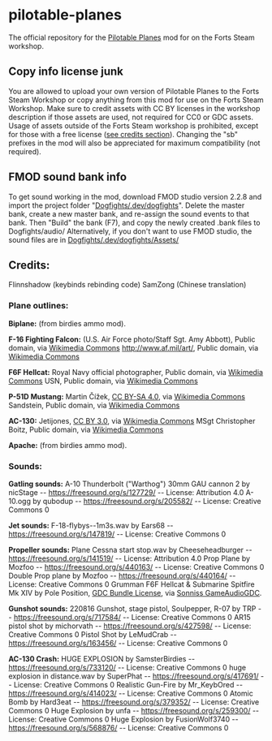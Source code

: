 # pilotable-planes
 The official repository for the [Pilotable Planes](https://steamcommunity.com/sharedfiles/filedetails/?id=3205783103) mod for on the Forts Steam workshop.


## Copy info license junk
You are allowed to upload your own version of Pilotable Planes to the Forts Steam Workshop or copy anything from this mod for use on the Forts Steam Workshop.
Make sure to credit assets with CC BY licenses in the workshop description if those assets are used, not required for CC0 or GDC assets.
Usage of assets outside of the Forts Steam workshop is prohibited, except for those with a free license ([see credits section](https://github.com/SamsterBirdies/pilotable-planes?tab=readme-ov-file#credits)).
Changing the "sb" prefixes in the mod will also be appreciated for maximum compatibility (not required).

## FMOD sound bank info
To get sound working in the mod, download FMOD studio version 2.2.8 and import the project folder "[Dogfights/.dev/dogfights](Dogfights/.dev/dogfights)".
Delete the master bank, create a new master bank, and re-assign the sound events to that bank.
Then "Build" the bank (F7), and copy the newly created .bank files to Dogfights/audio/
Alternatively, if you don't want to use FMOD studio, the sound files are in [Dogfights/.dev/dogfights/Assets/](Dogfights/.dev/dogfights/Assets/)

## Credits:
Flinnshadow (keybinds rebinding code)
SamZong (Chinese translation)
### Plane outlines:
**Biplane:** (from birdies ammo mod).

**F-16 Fighting Falcon:** (U.S. Air Force photo/Staff Sgt. Amy Abbott), Public domain, via [Wikimedia Commons](https://commons.wikimedia.org/wiki/File:Egyptian_Air_Force_F-16_Fighting_Falcon.jpg)
http://www.af.mil/art/, Public domain, via [Wikimedia Commons](https://commons.wikimedia.org/wiki/File:General_Dynamics_F-16_Fighting_Falcon_3-view_line_drawing.svg)

**F6F Hellcat:** Royal Navy official photographer, Public domain, via [Wikimedia Commons](https://commons.wikimedia.org/wiki/File:Hellcats_1840_NAS_in_flight_1944.jpg)
USN, Public domain, via [Wikimedia Commons](https://commons.wikimedia.org/wiki/File:F6F-5N_NAS_Jax_1944-45.jpg)

**P-51D Mustang:** Martin Čížek, [CC BY-SA 4.0](https://creativecommons.org/licenses/by-sa/4.0), via [Wikimedia Commons](https://commons.wikimedia.org/wiki/File:P-51D_Urban_Drew.jpg)
Sandstein, Public domain, via [Wikimedia Commons](https://commons.wikimedia.org/wiki/File:Swiss_Air_Force_P-51_Mustang_side_view.jpg)

**AC-130:** Jetijones, [CC BY 3.0](https://creativecommons.org/licenses/by/3.0), via [Wikimedia Commons](https://commons.wikimedia.org/wiki/File:Lockheed_Martin_AC-130U_Line_Drawing.svg)
MSgt Christopher Boitz, Public domain, via [Wikimedia Commons](https://commons.wikimedia.org/wiki/File:AC-130_(5872).jpg)

**Apache:** (from birdies ammo mod).

### Sounds:
**Gatling sounds:** A-10 Thunderbolt ("Warthog") 30mm GAU cannon 2 by nicStage -- https://freesound.org/s/127729/ -- License: Attribution 4.0
A-10.ogg by qubodup -- https://freesound.org/s/205582/ -- License: Creative Commons 0

**Jet sounds:** F-18-flybys--1m3s.wav by Ears68 -- https://freesound.org/s/147819/ -- License: Creative Commons 0

**Propeller sounds:** Plane Cessna start stop.wav by Cheeseheadburger -- https://freesound.org/s/141519/ -- License: Attribution 4.0
Prop Plane by Mozfoo -- https://freesound.org/s/440163/ -- License: Creative Commons 0
Double Prop plane by Mozfoo -- https://freesound.org/s/440164/ -- License: Creative Commons 0
Grumman F6F Hellcat & Submarine Spitfire Mk XIV by Pole Position, [GDC Bundle License](https://sonniss.com/gdc-bundle-license/), via [Sonniss GameAudioGDC](https://sonniss.com/gameaudiogdc).

**Gunshot sounds:** 220816 Gunshot, stage pistol, Soulpepper, R-07 by TRP -- https://freesound.org/s/717584/ -- License: Creative Commons 0
AR15 pistol shot by michorvath -- https://freesound.org/s/427598/ -- License: Creative Commons 0
Pistol Shot by LeMudCrab -- https://freesound.org/s/163456/ -- License: Creative Commons 0

**AC-130 Crash:** HUGE EXPLOSION by SamsterBirdies -- https://freesound.org/s/733120/ -- License: Creative Commons 0
huge explosion in distance.wav by SuperPhat -- https://freesound.org/s/417691/ -- License: Creative Commons 0
Realistic Gun-Fire by Mr_KeybOred -- https://freesound.org/s/414023/ -- License: Creative Commons 0
Atomic Bomb by Hard3eat -- https://freesound.org/s/379352/ -- License: Creative Commons 0
Huge Explosion by unfa -- https://freesound.org/s/259300/ -- License: Creative Commons 0
Huge Explosion by FusionWolf3740 -- https://freesound.org/s/568876/ -- License: Creative Commons 0
